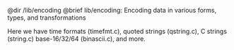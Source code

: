 @dir /lib/encoding
@brief lib/encoding: Encoding data in various forms, types, and transformations

Here we have time formats (timefmt.c), quoted strings (qstring.c), C strings
(string.c) base-16/32/64 (binascii.c), and more.

